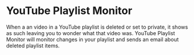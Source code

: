 # YouTube Playlist Monitor

When a an video in a YouTube playlist is deleted or set to private, it shows as such leaving you to wonder what that video was.
YouTube Playlist Monitor will monitor changes in your playlist and sends an email about deleted playlist items.